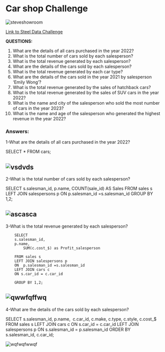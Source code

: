 #  Car shop Challenge

![steveshowroom](https://github.com/mfernandezcean/Challenge_1_SteelData/assets/105746149/3178b4d0-c74b-4f7c-aa47-ca4518fa1c9c)


[Link to Steel Data Challenge](https://steeldata.org.uk/sql1.html)



**QUESTIONS:**
 1. What are the details of all cars purchased in the year 2022?
 2. What is the total number of cars sold by each salesperson?
 3. What is the total revenue generated by each salesperson?
 4. What are the details of the cars sold by each salesperson?
 5. What is the total revenue generated by each car type?
 6.  What are the details of the cars sold in the year 2021 by salesperson ‘Emily Wong’?
 7. What is the total revenue generated by the sales of hatchback cars?
 8. What is the total revenue generated by the sales of SUV cars in the year 2022?
 9. What is the name and city of the salesperson who sold the most number of cars in the year 2023?
 10. What is the name and age of the salesperson who generated the highest revenue in the year 2022? 

### Answers:

1-What are the details of all cars purchased in the year 2022?

SELECT *
FROM cars;

![vsdvds](https://github.com/mfernandezcean/Challenge_1_SteelData/assets/105746149/55a6ad29-004e-46a4-91e1-7ec8cec0f7fa)
--

2-What is the total number of cars sold by each salesperson?

SELECT s.salesman_id,
p.name,
COUNT(sale_id) AS Sales
FROM sales s 
LEFT JOIN salespersons p
ON p.salesman_id =s.salesman_id
GROUP BY 1,2;

![ascasca](https://github.com/mfernandezcean/Challenge_1_SteelData-MySQL-/assets/105746149/deac8fdc-854a-4dca-9b6c-f47ae200f212)
--
3-What is the total revenue generated by each salesperson?

        SELECT  
		s.salesman_id,
		p.name,
        	SUM(c.cost_$) as Profit_salesperson
        
        FROM sales s 
        LEFT JOIN salespersons p
        ON  p.salesman_id =s.salesman_id
        LEFT JOIN cars c
        ON s.car_id = c.car_id
        
        GROUP BY 1,2;

![qwwfqffwq](https://github.com/mfernandezcean/Challenge_1_SteelData-MySQL-/assets/105746149/360ac4ed-ed83-4de9-8b44-fc0183d434fd)
--
4-What are the details of the cars sold by each salesperson?

SELECT s.salesman_id,
p.name, 
c.car_id,
c.make,
c.type,
c.style,
c.cost_$
FROM sales s
LEFT JOIN cars c
ON s.car_id = c.car_id
LEFT JOIN salespersons p
ON s.salesman_id = p.salesman_id
ORDER BY s.salesman_id, c.car_id;

![wqfwqfwwqf](https://github.com/mfernandezcean/Challenge_1_SteelData-MySQL-/assets/105746149/cb4a17f6-7d27-4b46-b1f1-b4cf7466cd00)
